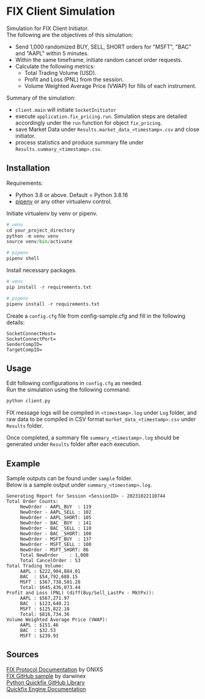 # FIX Client Simulation  
Simulation for FIX Client Initiator.  
The following are the objectives of this simulation: 
- Send 1,000 randomized BUY, SELL, SHORT orders for "MSFT", "BAC" and "AAPL" within 5 minutes.  
- Within the same timeframe, initiate random cancel order requests.  
- Calculate the following metrics:  
    - Total Trading Volume (USD).  
    - Profit and Loss (PNL) from the session.  
    - Volume Weighted Average Price (VWAP) for fills of each instrument.  

Summary of the simulation:  
- `client.main` will initiate `SocketInitiator`  
- execute `application.fix_pricing.run`. Simulation steps are detailed accordingly under the `run` function for object `fix_pricing`.  
- save Market Data under `Results.market_data_<timestamp>.csv` and close initiator.  
- process statistics and produce summary file under `Results.summary_<timestamp>.csv`.  

## Installation  
Requirements:  
- Python 3.8 or above. Default = Python 3.8.16 
- [pipenv](https://pypi.org/project/pipenv/) or any other virtualenv control.  

Initiate virtualenv by venv or pipenv.  
``` python  
# venv  
cd your_project_directory  
python -m venv venv  
source venv/bin/activate  

# pipenv  
pipenv shell  
```  

Install necessary packages.  
``` python  
# venv  
pip install -r requirements.txt

# pipenv  
pipenv install -r requirements.txt
```  

Create a `config.cfg` file from config-sample.cfg and fill in the following details:  
```
SocketConnectHost=
SocketConnectPort=
SenderCompID=
TargetCompID=
```  

## Usage  
Edit following configurations in `config.cfg` as needed.  
Run the simulation using the following command:  
``` python  
python client.py
```

FIX message logs will be compiled in `<timestamp>.log` under `Log` folder, and raw data to be compiled in CSV format `market_data_<timestamp>.csv` under `Results` folder.  

Once completed, a summary file `summary_<timestamp>.log` should be generated under `Results` folder after each execution.  

## Example  
Sample outputs can be found under `sample` folder.  
Below is a sample output under `summary_<timestamp>.log`.  

```  
Generating Report for Session <SessionID> - 20231022110744
Total Order Counts:
     NewOrder - AAPL_BUY  : 119
     NewOrder - AAPL_SELL : 102
     NewOrder - AAPL_SHORT: 105
     NewOrder - BAC _BUY  : 141
     NewOrder - BAC _SELL : 110
     NewOrder - BAC _SHORT: 100
     NewOrder - MSFT_BUY  : 137
     NewOrder - MSFT_SELL : 100
     NewOrder - MSFT_SHORT: 86
     Total NewOrder    : 1,000
     Total CancelOrder : 53
Total Trading Volume:
     AAPL : $222,904,884.01
     BAC  : $54,792,688.15
     MSFT : $367,738,501.28
     Total: $645,436,073.44
Profit and Loss (PNL) (diff(Buy/Sell_LastPx - MktPx)):
     AAPL : $567,271.97
     BAC  : $123,640.21
     MSFT : $125,822.18
     Total: $816,734.36
Volume Weighted Average Price (VWAP):
     AAPL : $151.46
     BAC  : $32.53
     MSFT : $239.93
```  

## Sources    
[FIX Protocol Documentation](https://www.onixs.biz/fix-dictionary/4.2/fields_by_tag.html) by ONIXS  
[FIX GitHub sample](https://github.com/darwinex/dwx-fix-connector/tree/master) by darwinex  
[Python Quickfix GitHub Library](https://github.com/quickfix/quickfix/tree/master)  
[Quickfix Engine Documentation](https://quickfixengine.org/c/documentation/)  